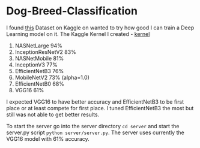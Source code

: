 # Dog-Breed-Classification

I found [this](https://www.kaggle.com/jessicali9530/stanford-dogs-dataset) Dataset on Kaggle on wanted to try how good I can train a Deep Learning model on it. The Kaggle Kernel I created - [kernel](https://www.kaggle.com/waterchiller/vgg16-classification-dog-breed)

1. NASNetLarge 94%
2. InceptionResNetV2 83%
3. NASNetMobile 81%
4. InceptionV3 77%
5. EfficientNetB3 76%
6. MobileNetV2 73% (alpha=1.0)
7. EfficientNetB0 68%
8. VGG16 61%

I expected VGG16 to have better accuracy and EfficientNetB3 to be first place or at least compete for first place. I tuned EfficientNetB3 the most but still was not able to get better results.

To start the server go into the server directory `cd server` and start the server.py script `python server/server.py`. The server uses currently the VGG16 model with 61% accuracy.
